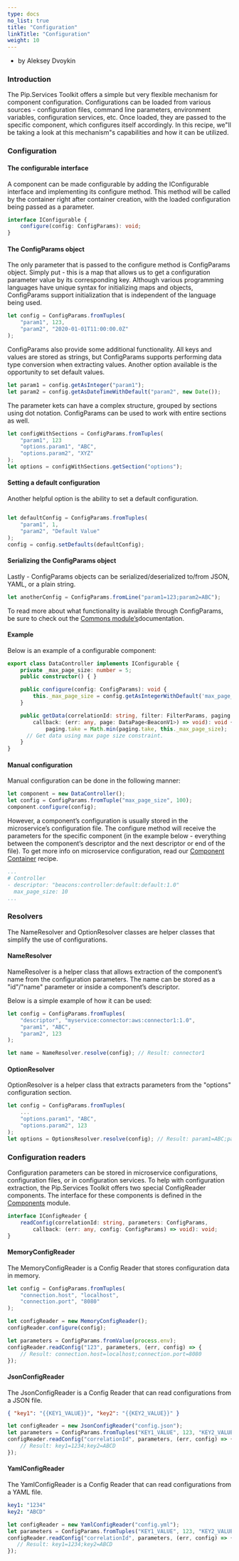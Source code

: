 ```yaml
---
type: docs
no_list: true
title: "Configuration"
linkTitle: "Configuration"
weight: 10
---
```


- by Aleksey Dvoykin

### Introduction

The Pip.Services Toolkit offers a simple but very flexible mechanism for component configuration. Configurations can be loaded from various sources - configuration files, command line parameters, environment variables, configuration services, etc. Once loaded, they are passed to the specific component, which configures itself accordingly. In this recipe, we"ll be taking a look at this mechanism"s capabilities and how it can be utilized.

### Configuration

#### The configurable interface

A component can be made configurable by adding the IConfigurable interface and implementing its configure method. This method will be called by the container right after container creation, with the loaded configuration being passed as a parameter.

```typescript
interface IConfigurable {
	configure(config: ConfigParams): void;
}
```

#### The ConfigParams object

The only parameter that is passed to the configure method is ConfigParams object. Simply put - this is a map that allows us to get a configuration parameter value by its corresponding key. Although various programming languages have unique syntax for initializing maps and objects, ConfigParams support initialization that is independent of the language being used.

```typescript
let config = ConfigParams.fromTuples(
  	"param1", 123,
  	"param2", "2020-01-01T11:00:00.0Z"
);
```

ConfigParams also provide some additional functionality. All keys and values are stored as strings, but ConfigParams supports performing data type conversion when extracting values. Another option available is the opportunity to set default values.

```typescript
let param1 = config.getAsInteger("param1");
let param2 = config.getAsDateTimeWithDefault("param2", new Date());
```

The parameter kets can have a complex structure, grouped by sections using dot notation. ConfigParams can be used to work with entire sections as well.

```typescript
let configWithSections = ConfigParams.fromTuples(
  	"param1", 123
  	"options.param1", "ABC",
  	"options.param2", "XYZ"
);
let options = configWithSections.getSection("options");
```
#### Setting a default configuration

Another helpful option is the ability to set a default configuration.

```typescript

let defaultConfig = ConfigParams.fromTuples(
  	"param1", 1,
  	"param2", "Default Value"
);
config = config.setDefaults(defaultConfig);
```

#### Serializing the ConfigParams object

Lastly - ConfigParams objects can be serialized/deserialized to/from JSON, YAML, or a plain string.

```typescript
let anotherConfig = ConfigParams.fromLine("param1=123;param2=ABC");
```

To read more about what functionality is available through ConfigParams, be sure to check out the [Commons module’s](../../commons)documentation. 

#### Example

Below is an example of a configurable component:

```typescript
export class DataController implements IConfigurable {
   	private _max_page_size: number = 5;
   	public constructor() { }

   	public configure(config: ConfigParams): void {
		this._max_page_size = config.getAsIntegerWithDefault('max_page_size', this._max_page_size);
   	}

   	public getData(correlationId: string, filter: FilterParams, paging: PagingParams,
   	    callback: (err: any, page: DataPage<BeaconV1>) => void): void {
		    paging.take = Math.min(paging.take, this._max_page_size);    
   	  // Get data using max page size constraint.
   	}
}
```

#### Manual configuration

Manual configuration can be done in the following manner:

```typescript
let component = new DataController();
let config = ConfigParams.fromTuple("max_page_size", 100);
component.configure(config);

```

However, a component’s configuration is usually stored in the microservice’s configuration file. The configure method will receive the parameters for the specific component (in the example below - everything between the component’s descriptor and the next descriptor or end of the file). To get more info on microservice configuration, read our [Component Container](../component_container) recipe. 

```yml
...
# Controller
- descriptor: "beacons:controller:default:default:1.0"
  max_page_size: 10
...

```

### Resolvers

The NameResolver and OptionResolver classes are helper classes that simplify the use of configurations. 

#### NameResolver

NameResolver is a helper class that allows extraction of the component’s name from the configuration parameters. The name can be stored as a "id"/"name" parameter or inside a component’s descriptor.

Below is a simple example of how it can be used:

```typescript
let config = ConfigParams.fromTuples(
	"descriptor", "myservice:connector:aws:connector1:1.0",
	"param1", "ABC",
	"param2", 123
);

let name = NameResolver.resolve(config); // Result: connector1

```

#### OptionResolver

OptionResolver is a helper class that extracts parameters from the "options" configuration section.

```typescript
let config = ConfigParams.fromTuples(
	...
	"options.param1", "ABC",
	"options.param2", 123
);
let options = OptionsResolver.resolve(config); // Result: param1=ABC;param2=123
```

### Configuration readers

Configuration parameters can be stored in microservice configurations, configuration files, or in configuration services. To help with configuration extraction, the Pip.Services Toolkit offers two special ConfigReader components. The interface for these components is defined in the [Components](../../components) module.

```typescript
interface IConfigReader {
	readConfig(correlationId: string, parameters: ConfigParams, 
        callback: (err: any, config: ConfigParams) => void): void;
}

```

#### MemoryConfigReader

The MemoryConfigReader is a Config Reader that stores configuration data in memory.

```typescript
let config = ConfigParams.fromTuples(
	"connection.host", "localhost",
	"connection.port", "8080"
);

let configReader = new MemoryConfigReader();
configReader.configure(config);

let parameters = ConfigParams.fromValue(process.env);
configReader.readConfig("123", parameters, (err, config) => {
	// Result: connection.host=localhost;connection.port=8080
});

```

#### JsonConfigReader

The JsonConfigReader is a Config Reader that can read configurations from a JSON file.

```json
{ "key1": "{{KEY1_VALUE}}", "key2": "{{KEY2_VALUE}}" }
```

```typescript
let configReader = new JsonConfigReader("config.json");
let parameters = ConfigParams.fromTuples("KEY1_VALUE", 123, "KEY2_VALUE", "ABC");
configReader.readConfig("correlationId", parameters, (err, config) => {
	// Result: key1=1234;key2=ABCD
});

```

#### YamlConfigReader

The YamlConfigReader is a Config Reader that can read configurations from a YAML file.

```yml
key1: "1234"
key2: "ABCD"
```

```typescript
let configReader = new YamlConfigReader("config.yml");
let parameters = ConfigParams.fromTuples("KEY1_VALUE", 123, "KEY2_VALUE", "ABC");
configReader.readConfig("correlationId", parameters, (err, config) => {
   // Result: key1=1234;key2=ABCD
});
```




